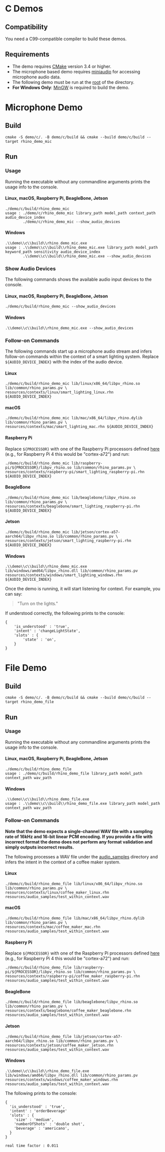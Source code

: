 # C Demos

## Compatibility

You need a C99-compatible compiler to build these demos.

## Requirements
- The demo requires [CMake](https://cmake.org/) version 3.4 or higher.
- The microphone based demo requires [miniaudio](https://github.com/mackron/miniaudio) for accessing microphone audio data.
- The following demo must be run at the [root](/../../) of the directory.
- **For Windows Only**: [MinGW](http://mingw-w64.org/doku.php) is required to build the demo.

# Microphone Demo

## Build

```console
cmake -S demo/c/. -B demo/c/build && cmake --build demo/c/build --target rhino_demo_mic
```

## Run

### Usage

Running the executable without any commandline arguments prints the usage info to the console.

#### Linux, macOS, Raspberry Pi, BeagleBone, Jetson

```console
./demo/c/build/rhino_demo_mic
usage : ./demo/c/rhino_demo_mic library_path model_path context_path audio_device_index
        ./demo/c/rhino_demo_mic --show_audio_devices
```

#### Windows

```console
.\\demo\\c\\build\\rhino_demo_mic.exe
usage : .\\demo\\c\\build\\rhino_demo_mic.exe library_path model_path keyword_path sensitivity audio_device_index
        .\\demo\\c\\build\\rhino_demo_mic.exe --show_audio_devices
```

### Show Audio Devices

The following commands shows the available audio input devices to the console.

#### Linux, macOS, Raspberry Pi, BeagleBone, Jetson

```console
./demo/c/build/rhino_demo_mic --show_audio_devices
```

#### Windows

```console
.\\demo\\c\\build\\rhino_demo_mic.exe --show_audio_devices
```

### Follow-on Commands

The following commands start up a microphone audio stream and infers follow-on commands within the context of a smart 
lighting system. Replace `${AUDIO_DEVICE_INDEX}` with the index of the audio device.

#### Linux

```console
./demo/c/build/rhino_demo_mic lib/linux/x86_64/libpv_rhino.so lib/common/rhino_params.pv \
resources/contexts/linux/smart_lighting_linux.rhn ${AUDIO_DEVICE_INDEX}
```
#### macOS

```console
./demo/c/build/rhino_demo_mic lib/mac/x86_64/libpv_rhino.dylib lib/common/rhino_params.pv \
resources/contexts/mac/smart_lighting_mac.rhn ${AUDIO_DEVICE_INDEX}
```

#### Raspberry Pi

Replace `${PROCESSOR}` with one of the Raspberry Pi processors defined [here](../../lib/raspberry-pi)
(e.g., for Raspberry Pi 4 this would be "cortex-a72") and run:

```console
./demo/c/build/rhino_demo_mic lib/raspberry-pi/${PROCESSOR}/libpv_rhino.so lib/common/rhino_params.pv \
resources/contexts/raspberry-pi/smart_lighting_raspberry-pi.rhn ${AUDIO_DEVICE_INDEX}
```

#### BeagleBone

```console
./demo/c/build/rhino_demo_mic lib/beaglebone/libpv_rhino.so lib/common/rhino_params.pv \
resources/contexts/beaglebone/smart_lighting_raspberry-pi.rhn ${AUDIO_DEVICE_INDEX}
```

#### Jetson

```console
./demo/c/build/rhino_demo_mic lib/jetson/cortex-a57-aarch64/libpv_rhino.so lib/common/rhino_params.pv \
resources/contexts/jetson/smart_lighting_raspberry-pi.rhn ${AUDIO_DEVICE_INDEX}
```

#### Windows

```console
.\\demo\\c\\build\\rhino_demo_mic.exe lib/windows/amd64/libpv_rhino.dll lib/common/rhino_params.pv resources/contexts/windows/smart_lighting_windows.rhn ${AUDIO_DEVICE_INDEX}
```

Once the demo is running, it will start listening for context. For example, you can say:

> "Turn on the lights."

If understood correctly, the following prints to the console:

```
{
    'is_understood' : 'true',
    'intent' : 'changeLightState',
    'slots' : {
        'state' : 'on',
    }
}
```

# File Demo

## Build

```console
cmake -S demo/c/. -B demo/c/build && cmake --build demo/c/build --target rhino_demo_file
```

## Run

### Usage

Running the executable without any commandline arguments prints the usage info to the console.

#### Linux, macOS, Raspberry Pi, BeagleBone, Jetson

```console
./demo/c/build/rhino_demo_file 
usage : ./demo/c/build/rhino_demo_file library_path model_path context_path wav_path
```

#### Windows

```console
.\\demo\\c\\build\\rhino_demo_file.exe
usage : .\\demo\\c\\build\\rhino_demo_file.exe library_path model_path context_path wav_path
```

### Follow-on Commands

**Note that the demo expects a single-channel WAV file with a sampling rate of 16kHz and 16-bit linear PCM encoding. If you
provide a file with incorrect format the demo does not perform any format validation and simply outputs incorrect results.**

The following processes a WAV file under the [audio_samples](/resources/audio_samples/) directory and infers the intent 
in the context of a coffee maker system.

#### Linux

```console
./demo/c/build/rhino_demo_file lib/linux/x86_64/libpv_rhino.so lib/common/rhino_params.pv \
resources/contexts/linux/coffee_maker_linux.rhn resources/audio_samples/test_within_context.wav 
```

#### macOS

```console
./demo/c/build/rhino_demo_file lib/mac/x86_64/libpv_rhino.dylib lib/common/rhino_params.pv \
resources/contexts/mac/coffee_maker_mac.rhn resources/audio_samples/test_within_context.wav 
```

#### Raspberry Pi

Replace `${PROCESSOR}` with one of the Raspberry Pi processors defined [here](../../lib/raspberry-pi)
(e.g., for Raspberry Pi 4 this would be "cortex-a72") and run:

```console
./demo/c/build/rhino_demo_file lib/raspberry-pi/${PROCESSOR}/libpv_rhino.so lib/common/rhino_params.pv \
resources/contexts/raspberry-pi/coffee_maker_raspberry-pi.rhn resources/audio_samples/test_within_context.wav 
```

#### BeagleBone

```console
./demo/c/build/rhino_demo_file lib/beaglebone/libpv_rhino.so lib/common/rhino_params.pv \
resources/contexts/beaglebone/coffee_maker_beaglebone.rhn resources/audio_samples/test_within_context.wav 
```

#### Jetson

```console
./demo/c/build/rhino_demo_file lib/jetson/cortex-a57-aarch64/libpv_rhino.so lib/common/rhino_params.pv \
resources/contexts/jetson/coffee_maker_jetson.rhn resources/audio_samples/test_within_context.wav 
```

#### Windows

```console
.\\demo\\c\\build\\rhino_demo_file.exe lib/windows/amd64/libpv_rhino.dll lib/common/rhino_params.pv resources/contexts/windows/coffee_maker_windows.rhn resources/audio_samples/test_within_context.wav
```

The following prints to the console:

```console
{
  'is_understood' : 'true',
  'intent' : 'orderBeverage'
  'slots' : {
    'size' : 'medium',
    'numberOfShots' : 'double shot',
    'beverage' : 'americano',
  }
}

real time factor : 0.011
```
